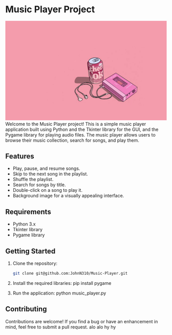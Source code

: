 # Music Player Project

![Screenshot](background.png)
Welcome to the Music Player project! This is a simple music player application built using Python and the Tkinter library for the GUI, and the Pygame library for playing audio files. The music player allows users to browse their music collection, search for songs, and play them.

## Features

- Play, pause, and resume songs.
- Skip to the next song in the playlist.
- Shuffle the playlist.
- Search for songs by title.
- Double-click on a song to play it.
- Background image for a visually appealing interface.

## Requirements

- Python 3.x
- Tkinter library
- Pygame library

## Getting Started

1. Clone the repository:

   ```bash
   git clone git@github.com:JohnN310/Music-Player.git

2. Install the required libraries: pip install pygame

3. Run the application: python music_player.py

## Contributing

Contributions are welcome! If you find a bug or have an enhancement in mind, feel free to submit a pull request.
alo alo hy hy 